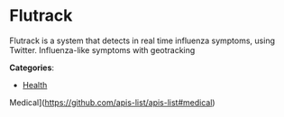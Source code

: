 # Flutrack


Flutrack is a system that detects in real time influenza symptoms, using Twitter. Influenza-like symptoms with geotracking



**Categories**:
- [Health](https://github.com/apis-list/apis-list#health)



Medical](https://github.com/apis-list/apis-list#medical)





